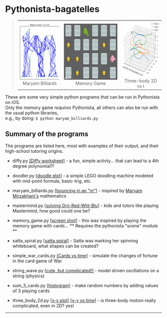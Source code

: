 # Pythonista-bagatelles

<blockquote>  <table>
	<td align="center"><img src="images/maryam_billiards_mout.png"
	height="180"/><br>Maryam Billiards</td>
	<td align="center"><img src="images/memory_game_screen.png"
	height="180"/><br>Memory Game</td>
	<td align="center"><img src="images/three_body_2d_vstime.png"
	height="180"/><br>Three-body 2D vs t</td>
</table></blockquote>

These are some very simple python programs that can be run in
Pythonista on iOS. <br>
Only the memory game *requires* Pythonista, 
all others can also be run with the usual python libraries,<br>
e.g., by doing: `$ python maryam_billiards.py`

## Summary of the programs

The programs are listed here, most with examples of their output, and 
their high-school tutoring origins.

* diffy.py [[Diffy worksheet]](http://minds-in-bloom.com/diffy-fun-subtraction-game/) - a fun, simple activty... that can lead to a
4th degree polynomial?!

* doodler.py [[doodle plot]](images/doodler_out.png) - a simple LEGO doodling machine modeled with mid-point formula, basic-trig, etc.

* maryam_billiards.py [[bouncing in an "m"]](images/maryam_billiards_mout.png) - inspired by [Maryam Mirzakhani's](https://www.youcubed.org/resources/maryam/) mathematics

* mastermind.py [[solving Grn-Red-Wht-Blu]](images/mastermind_example.jpg) - kids and tutors like playing Mastermind, how good could one be?

* memory_game.py [[screen shot]](images/memory_game_screen.png) - this was inspired by playing the memory game with cards...
 ** Requires the pythonista "scene" module ** 

* satta_spiral.py [[satta spiral]](images/satta_spiral_plot.png) - Satta was marking her spinning whiteboard, what shapes can be created?

* simple_war_cards.py [[Cards vs time]](images/simple_war_cards_plot.png) - simulate the changes of fortune in the card game of War

* string_wave.py [[cute, but complicated!]](images/string_wave_waterfall.png) - model driven oscillations on a string (physics)

* sum_3_cards.py [[histogram]](images/sum_3_cards_plot.png) - make random numbers by adding values of 3 playing cards

* three_body_2d.py [[x-y plot]](images/three_body_2d_out.png)  [[x-y vs time]](images/three_body_2d_vstime.png) - is three-body motion really complicated, even in 2D? yes!

- - -
